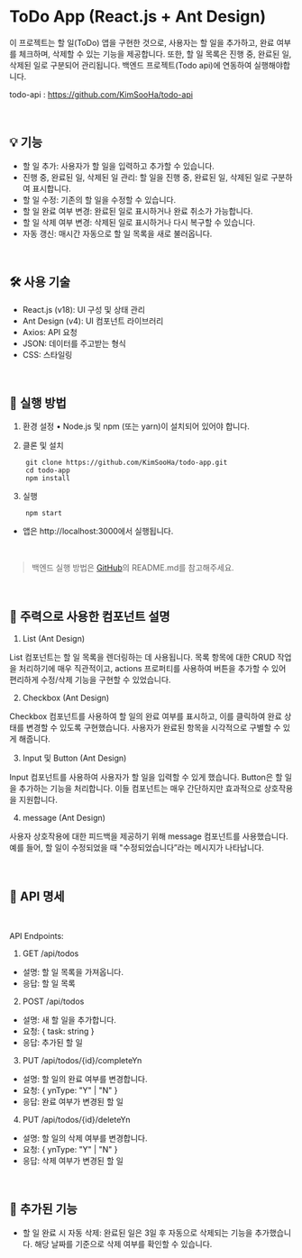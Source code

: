 # ToDo App (React.js + Ant Design)

이 프로젝트는 할 일(ToDo) 앱을 구현한 것으로, 사용자는 할 일을 추가하고, 완료 여부를 체크하며, 삭제할 수 있는 기능을 제공합니다. 또한, 할 일 목록은 진행 중, 완료된 일, 삭제된 일로 구분되어 관리됩니다.
백엔드 프로젝트(Todo api)에 연동하여 실행해야합니다.

todo-api : https://github.com/KimSooHa/todo-api

<br/>

## 💡 기능


- 할 일 추가: 사용자가 할 일을 입력하고 추가할 수 있습니다.
- 진행 중, 완료된 일, 삭제된 일 관리: 할 일을 진행 중, 완료된 일, 삭제된 일로 구분하여 표시합니다.
- 할 일 수정: 기존의 할 일을 수정할 수 있습니다.
- 할 일 완료 여부 변경: 완료된 일로 표시하거나 완료 취소가 가능합니다.
- 할 일 삭제 여부 변경: 삭제된 일로 표시하거나 다시 복구할 수 있습니다.
- 자동 갱신: 매시간 자동으로 할 일 목록을 새로 불러옵니다.

<br/>

## 🛠️ 사용 기술

- React.js (v18): UI 구성 및 상태 관리
- Ant Design (v4): UI 컴포넌트 라이브러리
- Axios: API 요청
- JSON: 데이터를 주고받는 형식
- CSS: 스타일링      
  
<br/>

## 🚀 실행 방법

1. 환경 설정
	•	Node.js 및 npm (또는 yarn)이 설치되어 있어야 합니다.

2. 클론 및 설치

```shell
    git clone https://github.com/KimSooHa/todo-app.git
    cd todo-app
    npm install
```

3. 실행
```shell
    npm start
```
- 앱은 http://localhost:3000에서 실행됩니다.    

<br/>

> 백엔드 실행 방법은 [GitHub](https://github.com/KimSooHa/todo-api)의 README.md를 참고해주세요.

<br/>


## 🧩 주력으로 사용한 컴포넌트 설명

1. List (Ant Design)

List 컴포넌트는 할 일 목록을 렌더링하는 데 사용됩니다. 목록 항목에 대한 CRUD 작업을 처리하기에 매우 직관적이고, actions 프로퍼티를 사용하여 버튼을 추가할 수 있어 편리하게 수정/삭제 기능을 구현할 수 있었습니다.

2. Checkbox (Ant Design)

Checkbox 컴포넌트를 사용하여 할 일의 완료 여부를 표시하고, 이를 클릭하여 완료 상태를 변경할 수 있도록 구현했습니다. 사용자가 완료된 항목을 시각적으로 구별할 수 있게 해줍니다.

3. Input 및 Button (Ant Design)

Input 컴포넌트를 사용하여 사용자가 할 일을 입력할 수 있게 했습니다. Button은 할 일을 추가하는 기능을 처리합니다. 이들 컴포넌트는 매우 간단하지만 효과적으로 상호작용을 지원합니다.

4. message (Ant Design)

사용자 상호작용에 대한 피드백을 제공하기 위해 message 컴포넌트를 사용했습니다. 예를 들어, 할 일이 수정되었을 때 "수정되었습니다”라는 메시지가 나타납니다.

<br/>

## 📝 API 명세
<br/>

API Endpoints:  
  
1. GET /api/todos
- 설명: 할 일 목록을 가져옵니다.
- 응답: 할 일 목록

2. POST /api/todos

- 설명: 새 할 일을 추가합니다.
- 요청: { task: string }
- 응답: 추가된 할 일

3. PUT /api/todos/{id}/completeYn

- 설명: 할 일의 완료 여부를 변경합니다.
- 요청: { ynType: "Y" | "N" }
- 응답: 완료 여부가 변경된 할 일

4. PUT /api/todos/{id}/deleteYn
- 설명: 할 일의 삭제 여부를 변경합니다.
- 요청: { ynType: "Y" | "N" }
- 응답: 삭제 여부가 변경된 할 일
     
<br/>

## 🔧 추가된 기능
- 할 일 완료 시 자동 삭제: 완료된 일은 3일 후 자동으로 삭제되는 기능을 추가했습니다. 해당 날짜를 기준으로 삭제 여부를 확인할 수 있습니다.